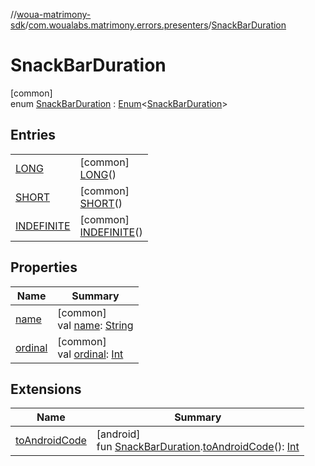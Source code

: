 //[woua-matrimony-sdk](../../../index.md)/[com.woualabs.matrimony.errors.presenters](../index.md)/[SnackBarDuration](index.md)

# SnackBarDuration

[common]\
enum [SnackBarDuration](index.md) : [Enum](https://kotlinlang.org/api/latest/jvm/stdlib/kotlin/-enum/index.html)<[SnackBarDuration](index.md)>

## Entries

| | |
|---|---|
| [LONG](-l-o-n-g/index.md) | [common]<br>[LONG](-l-o-n-g/index.md)() |
| [SHORT](-s-h-o-r-t/index.md) | [common]<br>[SHORT](-s-h-o-r-t/index.md)() |
| [INDEFINITE](-i-n-d-e-f-i-n-i-t-e/index.md) | [common]<br>[INDEFINITE](-i-n-d-e-f-i-n-i-t-e/index.md)() |

## Properties

| Name | Summary |
|---|---|
| [name](index.md#107214078%2FProperties%2F-2142679453) | [common]<br>val [name](index.md#107214078%2FProperties%2F-2142679453): [String](https://kotlinlang.org/api/latest/jvm/stdlib/kotlin/-string/index.html) |
| [ordinal](index.md#-1966741120%2FProperties%2F-2142679453) | [common]<br>val [ordinal](index.md#-1966741120%2FProperties%2F-2142679453): [Int](https://kotlinlang.org/api/latest/jvm/stdlib/kotlin/-int/index.html) |

## Extensions

| Name | Summary |
|---|---|
| [toAndroidCode](../to-android-code.md) | [android]<br>fun [SnackBarDuration](index.md#1655739926%2FExtensions%2F1327381271).[toAndroidCode](../to-android-code.md)(): [Int](https://kotlinlang.org/api/latest/jvm/stdlib/kotlin/-int/index.html) |

